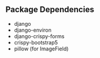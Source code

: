 ## Package Dependencies
* django
* django-environ
* django-crispy-forms
* crispy-bootstrap5
* pillow (for ImageField)

